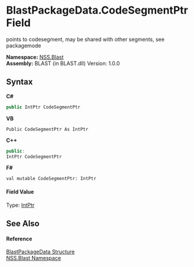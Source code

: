 # BlastPackageData.CodeSegmentPtr Field
 

points to codesegment, may be shared with other segments, see packagemode

**Namespace:**&nbsp;<a href="88b55311-4a89-0894-e27a-e157e443c7f7.md">NSS.Blast</a><br />**Assembly:**&nbsp;BLAST (in BLAST.dll) Version: 1.0.0

## Syntax

**C#**<br />
``` C#
public IntPtr CodeSegmentPtr
```

**VB**<br />
``` VB
Public CodeSegmentPtr As IntPtr
```

**C++**<br />
``` C++
public:
IntPtr CodeSegmentPtr
```

**F#**<br />
``` F#
val mutable CodeSegmentPtr: IntPtr
```


#### Field Value
Type: <a href="https://docs.microsoft.com/dotnet/api/system.intptr" target="_blank" rel="noopener noreferrer">IntPtr</a>

## See Also


#### Reference
<a href="08d36c75-b5dc-8eaf-5936-daa952653fa2.md">BlastPackageData Structure</a><br /><a href="88b55311-4a89-0894-e27a-e157e443c7f7.md">NSS.Blast Namespace</a><br />